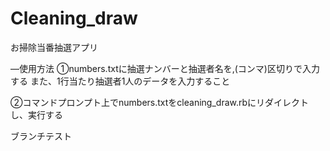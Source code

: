 # Cleaning_draw
お掃除当番抽選アプリ

—使用方法
①numbers.txtに抽選ナンバーと抽選者名を,(コンマ)区切りで入力する
また、1行当たり抽選者1人のデータを入力すること

②コマンドプロンプト上でnumbers.txtをcleaning_draw.rbにリダイレクトし、実行する

ブランチテスト

